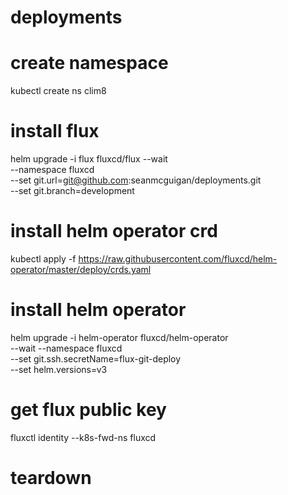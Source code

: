 # deployments

# create namespace
kubectl create ns clim8

# install flux
helm upgrade -i flux fluxcd/flux --wait \
--namespace fluxcd \
--set git.url=git@github.com:seanmcguigan/deployments.git \
--set git.branch=development

# install helm operator crd
kubectl apply -f https://raw.githubusercontent.com/fluxcd/helm-operator/master/deploy/crds.yaml

# install helm operator
helm upgrade -i helm-operator fluxcd/helm-operator \
--wait --namespace fluxcd \
--set git.ssh.secretName=flux-git-deploy \
--set helm.versions=v3

# get flux public key
fluxctl identity --k8s-fwd-ns fluxcd

# teardown



